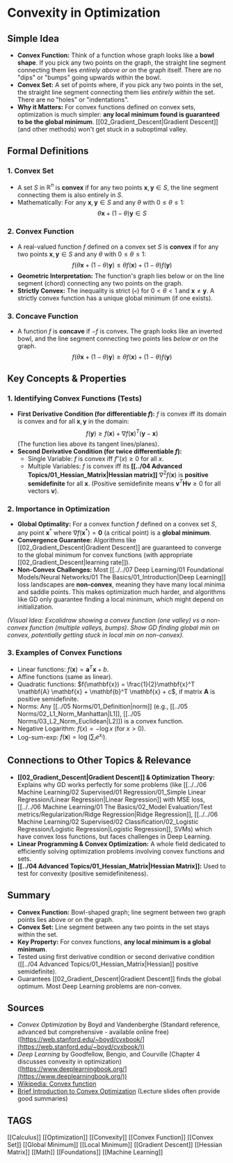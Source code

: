 # Convexity in Optimization

## Simple Idea
*   **Convex Function:** Think of a function whose graph looks like a **bowl shape**. If you pick any two points on the graph, the straight line segment connecting them lies *entirely above or on* the graph itself. There are no "dips" or "bumps" going upwards within the bowl.
*   **Convex Set:** A set of points where, if you pick any two points in the set, the straight line segment connecting them lies *entirely within* the set. There are no "holes" or "indentations".
*   **Why it Matters:** For convex functions defined on convex sets, optimization is much simpler: **any local minimum found is guaranteed to be the global minimum**. [[02_Gradient_Descent|Gradient Descent]] (and other methods) won't get stuck in a suboptimal valley.

## Formal Definitions

### 1. Convex Set
*   A set $S$ in $\mathbb{R}^n$ is **convex** if for any two points $\mathbf{x}, \mathbf{y} \in S$, the line segment connecting them is also entirely in $S$.
*   Mathematically: For any $\mathbf{x}, \mathbf{y} \in S$ and any $\theta$ with $0 \le \theta \le 1$:
    $$ \theta \mathbf{x} + (1-\theta) \mathbf{y} \in S $$

### 2. Convex Function
*   A real-valued function $f$ defined on a convex set $S$ is **convex** if for any two points $\mathbf{x}, \mathbf{y} \in S$ and any $\theta$ with $0 \le \theta \le 1$:
    $$ f(\theta \mathbf{x} + (1-\theta) \mathbf{y}) \le \theta f(\mathbf{x}) + (1-\theta) f(\mathbf{y}) $$
*   **Geometric Interpretation:** The function's graph lies below or on the line segment (chord) connecting any two points on the graph.
*   **Strictly Convex:** The inequality is strict (`<`) for $0 < \theta < 1$ and $\mathbf{x} \neq \mathbf{y}$. A strictly convex function has a unique global minimum (if one exists).

### 3. Concave Function
*   A function $f$ is **concave** if $-f$ is convex. The graph looks like an inverted bowl, and the line segment connecting two points lies *below or on* the graph.
    $$ f(\theta \mathbf{x} + (1-\theta) \mathbf{y}) \ge \theta f(\mathbf{x}) + (1-\theta) f(\mathbf{y}) $$

## Key Concepts & Properties

### 1. Identifying Convex Functions (Tests)
*   **First Derivative Condition (for differentiable $f$):** $f$ is convex iff its domain is convex and for all $\mathbf{x}, \mathbf{y}$ in the domain:
    $$ f(\mathbf{y}) \ge f(\mathbf{x}) + \nabla f(\mathbf{x})^T (\mathbf{y} - \mathbf{x}) $$
    (The function lies above its tangent lines/planes).
*   **Second Derivative Condition (for twice differentiable $f$):**
    *   Single Variable: $f$ is convex iff $f''(x) \ge 0$ for all $x$.
    *   Multiple Variables: $f$ is convex iff its **[[../04 Advanced Topics/01_Hessian_Matrix|Hessian matrix]]** $\nabla^2 f(\mathbf{x})$ is **positive semidefinite** for all $\mathbf{x}$. (Positive semidefinite means $\mathbf{v}^T \mathbf{H} \mathbf{v} \ge 0$ for all vectors $\mathbf{v}$).

### 2. Importance in Optimization
*   **Global Optimality:** For a convex function $f$ defined on a convex set $S$, any point $\mathbf{x}^*$ where $\nabla f(\mathbf{x}^*) = \mathbf{0}$ (a critical point) is a **global minimum**.
*   **Convergence Guarantee:** Algorithms like [[02_Gradient_Descent|Gradient Descent]] are guaranteed to converge to the global minimum for convex functions (with appropriate [[02_Gradient_Descent|learning rate]]).
*   **Non-Convex Challenges:** Most [[../../07 Deep Learning/01 Foundational Models/Neural Networks/01 The Basics/01_Introduction|Deep Learning]] loss landscapes are **non-convex**, meaning they have many local minima and saddle points. This makes optimization much harder, and algorithms like GD only guarantee finding a local minimum, which might depend on initialization.

*(Visual Idea: Excalidraw showing a convex function (one valley) vs a non-convex function (multiple valleys, bumps). Show GD finding global min on convex, potentially getting stuck in local min on non-convex).*

### 3. Examples of Convex Functions
*   Linear functions: $f(\mathbf{x}) = \mathbf{a}^T \mathbf{x} + b$.
*   Affine functions (same as linear).
*   Quadratic functions: $f(\mathbf{x}) = \frac{1}{2}\mathbf{x}^T \mathbf{A} \mathbf{x} + \mathbf{b}^T \mathbf{x} + c$, if matrix **A** is positive semidefinite.
*   Norms: Any [[../05 Norms/01_Definition|norm]] (e.g., [[../05 Norms/02_L1_Norm_Manhattan|L1]], [[../05 Norms/03_L2_Norm_Euclidean|L2]]) is a convex function.
*   Negative Logarithm: $f(x) = -\log x$ (for $x>0$).
*   Log-sum-exp: $f(\mathbf{x}) = \log(\sum_i e^{x_i})$.

## Connections to Other Topics & Relevance
*   **[[02_Gradient_Descent|Gradient Descent]] & Optimization Theory:** Explains why GD works perfectly for some problems (like [[../../06 Machine Learning/02 Supervised/01 Regression/01_Simple Linear Regression/Linear Regression|Linear Regression]] with MSE loss, [[../../06 Machine Learning/01 The Basics/02_Model Evaluation/Test metrics/Regularization/Ridge Regression|Ridge Regression]], [[../../06 Machine Learning/02 Supervised/02 Classification/02_Logistic Regression/Logistic Regression|Logistic Regression]], SVMs) which have convex loss functions, but faces challenges in Deep Learning.
*   **Linear Programming & Convex Optimization:** A whole field dedicated to efficiently solving optimization problems involving convex functions and sets.
*   **[[../04 Advanced Topics/01_Hessian_Matrix|Hessian Matrix]]:** Used to test for convexity (positive semidefiniteness).

## Summary
*   **Convex Function:** Bowl-shaped graph; line segment between two graph points lies above or on the graph.
*   **Convex Set:** Line segment between any two points in the set stays within the set.
*   **Key Property:** For convex functions, **any local minimum is a global minimum**.
*   Tested using first derivative condition or second derivative condition ([[../04 Advanced Topics/01_Hessian_Matrix|Hessian]] positive semidefinite).
*   Guarantees [[02_Gradient_Descent|Gradient Descent]] finds the global optimum. Most Deep Learning problems are non-convex.

## Sources
*   *Convex Optimization* by Boyd and Vandenberghe (Standard reference, advanced but comprehensive - available online free) ([https://web.stanford.edu/~boyd/cvxbook/](https://web.stanford.edu/~boyd/cvxbook/))
*   *Deep Learning* by Goodfellow, Bengio, and Courville (Chapter 4 discusses convexity in optimization) ([https://www.deeplearningbook.org/](https://www.deeplearningbook.org/))
*   [Wikipedia: Convex function](https://en.wikipedia.org/wiki/Convex_function)
*   [Brief Introduction to Convex Optimization](https://www.cs.cmu.edu/~ggordon/10725-F12/slides/05-convexity.pdf) (Lecture slides often provide good summaries)

## TAGS
[[Calculus]] [[Optimization]] [[Convexity]] [[Convex Function]] [[Convex Set]] [[Global Minimum]] [[Local Minimum]] [[Gradient Descent]] [[Hessian Matrix]] [[Math]] [[Foundations]] [[Machine Learning]]